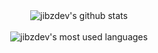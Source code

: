 <div align="center">
  <img src="https://github-readme-stats.vercel.app/api?username=jibzdev&show_icons=true&rank_icon=github&count_private=true&theme=dark" alt="jibzdev's github stats">
  <br>
  <br>
  <img src="https://github-readme-stats.vercel.app/api/top-langs/?username=jibzdev&&hide_langs_below=1&layout=pie&theme=dark" alt="jibzdev's most used languages">
</div>
